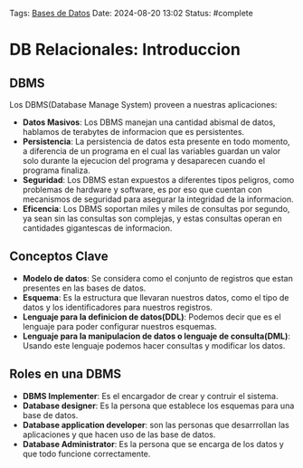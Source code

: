 Tags: [Bases de Datos](../Indexes/Bases%20de%20Datos.md)
Date: 2024-08-20 13:02
Status: #complete 

# DB Relacionales: Introduccion

## DBMS

Los DBMS(Database Manage System) proveen a nuestras aplicaciones:
- __Datos Masivos__: Los DBMS manejan una cantidad abismal de datos, hablamos de terabytes de informacion que es persistentes.
- __Persistencia__: La persistencia de datos esta presente en todo momento, a diferencia de un programa en el cual las variables guardan un valor solo durante la ejecucion del programa y desaparecen cuando el programa finaliza.
- __Seguridad__: Los DBMS estan expuestos a diferentes tipos peligros, como problemas de hardware y software, es por eso que cuentan con mecanismos de seguridad para asegurar la integridad de la informacion.
- __Eficencia__: Los DBMS soportan miles y miles de consultas por segundo, ya sean sin las consultas son complejas, y estas consultas operan en cantidades gigantescas de informacion.

## Conceptos Clave

- __Modelo de datos__: Se considera como el conjunto de registros que estan presentes en las bases de datos.
- __Esquema__: Es la estructura que llevaran nuestros datos, como el tipo de datos y los identificadores para nuestros registros.
- __Lenguaje para la definicion de datos(DDL)__: Podemos decir que es el lenguaje para poder configurar nuestros esquemas.
- __Lenguaje para la manipulacion de datos o lenguaje de consulta(DML)__: Usando este lenguaje podemos hacer consultas y modificar los datos.

## Roles en una DBMS

- __DBMS Implementer__: Es el encargador de crear y contruir el sistema.
- __Database designer__: Es la persona que establece los esquemas para una base de datos.
- __Database application developer__: son las personas que desarrrollan las aplicaciones y que hacen uso de las base de datos.
- __Database Administrator__: Es la persona que se encarga de los datos y que todo funcione correctamente.